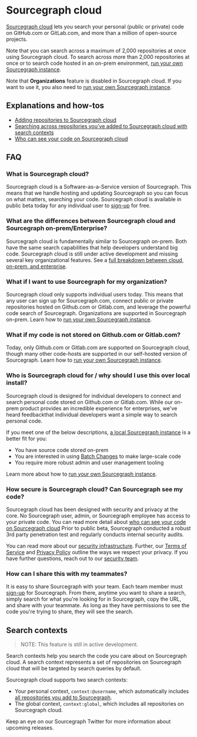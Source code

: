 # Sourcegraph cloud

[Sourcegraph cloud](https://sourcegraph.com/search) lets you search your personal (public or private) code on GitHub.com or GitLab.com, and more than a million of open-source projects.

Note that you can search across a maximum of 2,000 repositories at once using Sourcegraph cloud. To search across more than 2,000 repositories at once or to search code hosted in an on-prem environment, [run your own Sourcegraph instance](../../../admin/install/index.md).

Note that **Organizations** feature is disabled in Sourcegraph cloud. If you want to use it, you also need to [run your own Sourcegraph instance](../../../admin/install/index.md). 


## Explanations and how-tos

- [Adding repositories to Sourcegraph cloud](../how-to/adding_repositories_to_cloud.md)
- [Searching across repositories you’ve added to Sourcegraph cloud with search contexts](../how-to/searching_with_search_contexts.md)
- [Who can see your code on Sourcegraph cloud](./code_visibility_on_sourcegraph_cloud.md)

## FAQ
### What is Sourcegraph cloud?
Sourcegraph cloud is a Software-as-a-Service version of Sourcegraph. This means that we handle hosting and updating Sourcegraph so you can focus on what matters, searching your code. Sourcegraph cloud is available in public beta today for any individual user to [sign-up](https://sourcegraph.com/sign-up) for free. 

### What are the differences between Sourcegraph cloud and Sourcegraph on-prem/Enterprise?

Sourcegraph cloud is fundamentally similar to Sourcegraph on-prem. Both have the same search capabilities that help developers understand big code. Sourcegraph cloud is still under active development and missing several key organizational features. See a [full breakdown between cloud, on-prem, and enterprise](../../cloud/cloud_ent_on-prem_comparison.md).

### What if I want to use Sourcegraph for my organization?

Sourcegraph cloud only supports individual users today. This means that any user can sign up for Sourcegraph.com, connect public or private repositories hosted on Github.com or Gitlab.com, and leverage the powerful code search of Sourcegraph. Organizations are supported in Sourcegraph on-prem. Learn how to [run your own Sourcegraph instance](../../../admin/install/index.md).

### What if my code is not stored on Github.com or Gitlab.com?
Today, only Github.com or Gitlab.com are supported on Sourcegraph cloud, though many other code-hosts are supported in our self-hosted version of Sourcegraph. Learn how to [run your own Sourcegraph instance](../../../admin/install/index.md).

### Who is Sourcegraph cloud for / why should I use this over local install?
Sourcegraph cloud is designed for individual developers to connect and search personal code stored on Github.com or Gitlab.com. While our on-prem product provides an incredible experience for enterprises, we've heard feedbackthat individual developers want a simple way to search personal code. 

If you meet one of the below descriptions, [a local Sourcegraph instance](../../../admin/install/index.md) is a better fit for you: 
- You have source code stored on-prem 
- You are interested in using [Batch Changes](https://about.sourcegraph.com/batch-changes/) to make large-scale code 
- You require more robust admin and user management tooling

Learn more about how to [run your own Sourcegraph instance](../../../admin/install/index.md).

### How secure is Sourcegraph cloud? Can Sourcegraph see my code?
Sourcegraph cloud has been designed with security and privacy at the core. No Sourcegraph user, admin, or Sourcegraph employee has access to your private code. You can read more detail about [who can see your code on Sourcegraph cloud](./code_visibility_on_sourcegraph_cloud.md) Prior to public beta, Sourcegraph conducted a robust 3rd party penetration test and regularly conducts internal security audits. 

You can read more about our [security infrastructure](https://about.sourcegraph.com/handbook/engineering/security/infrastructure). Further, our [Terms of Service](https://about.sourcegraph.com/terms-dotcom) and [Privacy Policy](https://about.sourcegraph.com/privacy/) outline the ways we respect your privacy. If you have further questions, reach out to our [security team](mailto:security@sourcegraph.com).


### How can I share this with my teammates?
It is easy to share Sourcegraph with your team. Each team member must [sign-up](https://sourcegraph.com/sign-up) for Sourcegraph. From there, anytime you want to share a search, simply search for what you're looking for in Sourcegraph, copy the URL, and share with your teammate. As long as they have permissions to see the code you're trying to share, they will see the search. 


## Search contexts

>NOTE: This feature is still in active development.

Search contexts help you search the code you care about on Sourcegraph cloud. A search context represents a set of repositories on Sourcegraph cloud that will be targeted by search queries by default.

Sourcegraph cloud supports two search contexts:

- Your personal context, `context:@username`, which automatically includes [all repositories you add to Sourcegraph](../how-to/adding_repositories_to_cloud.md).
- The global context, `context:global`, which includes all repositories on Sourcegraph cloud.

Keep an eye on our Sourcegraph Twitter for more information about upcoming releases.
